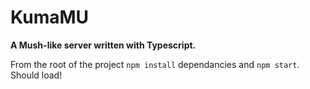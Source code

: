 # KumaMU

**A Mush-like server written with Typescript.**

From the root of the project `npm install` dependancies and `npm start`. Should load!

